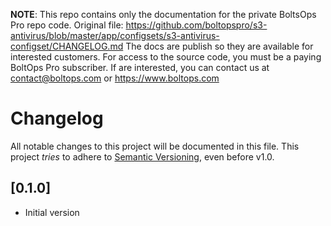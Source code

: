 <!-- note marker start -->
**NOTE**: This repo contains only the documentation for the private BoltsOps Pro repo code.
Original file: https://github.com/boltopspro/s3-antivirus/blob/master/app/configsets/s3-antivirus-configset/CHANGELOG.md
The docs are publish so they are available for interested customers.
For access to the source code, you must be a paying BoltOps Pro subscriber.
If are interested, you can contact us at contact@boltops.com or https://www.boltops.com

<!-- note marker end -->

# Changelog

All notable changes to this project will be documented in this file.
This project *tries* to adhere to [Semantic Versioning](http://semver.org/), even before v1.0.

## [0.1.0]
- Initial version
